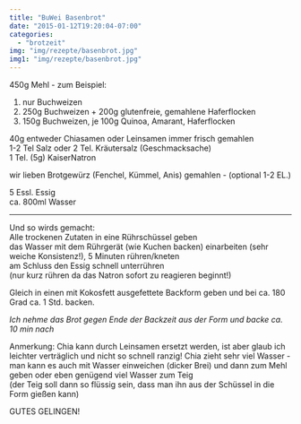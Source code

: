 ```yaml
---
title: "BuWei Basenbrot"
date: "2015-01-12T19:20:04-07:00"
categories:
  - "brotzeit"
img: "img/rezepte/basenbrot.jpg"
img1: "img/rezepte/basenbrot.jpg"
---
```


450g Mehl - zum Beispiel:  
1. nur Buchweizen  
2. 250g Buchweizen + 200g glutenfreie, gemahlene Haferflocken  
3. 150g Buchweizen, je 100g Quinoa, Amarant, Haferflocken  

40g entweder Chiasamen oder Leinsamen immer frisch gemahlen  
1-2 Tel Salz oder 2 Tel. Kräutersalz (Geschmacksache)  
1 Tel. (5g)  KaiserNatron  

wir lieben Brotgewürz (Fenchel, Kümmel, Anis) gemahlen - (optional 1-2 EL.)

5 Essl. Essig  
ca. 800ml Wasser
***
Und so wirds gemacht:  
Alle trockenen Zutaten in eine Rührschüssel geben  
das Wasser mit dem Rührgerät (wie Kuchen backen) einarbeiten (sehr weiche Konsistenz!), 5 Minuten rühren/kneten  
am Schluss den Essig schnell unterrühren  
(nur kurz rühren da das Natron sofort zu reagieren beginnt!)  

Gleich in einen mit Kokosfett ausgefettete Backform geben
und bei ca. 180 Grad ca. 1 Std. backen.  

*Ich nehme das Brot gegen Ende der Backzeit aus der Form und backe ca. 10 min nach*

Anmerkung:
Chia kann durch Leinsamen ersetzt werden, ist aber glaub ich leichter verträglich und nicht so schnell ranzig!
Chia zieht sehr viel Wasser - man kann es auch mit Wasser einweichen (dicker Brei) und dann zum Mehl geben oder eben genügend viel Wasser zum Teig  
(der Teig soll dann so flüssig sein, dass man ihn aus der Schüssel in die Form gießen kann)

GUTES GELINGEN!

